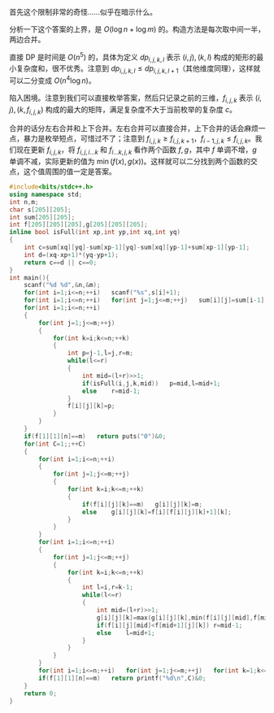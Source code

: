 首先这个限制非常的奇怪……似乎在暗示什么。

分析一下这个答案的上界，是 $O(\log n+\log m)$ 的。构造方法是每次取中间一半，两边合并。

直接 DP 是时间是 $O(n^5)$ 的，具体为定义 $dp_{i,j,k,l}$ 表示 $(i,j),(k,l)$ 构成的矩形的最小复杂度和，很不优秀。注意到 $dp_{i,j,k,l} \leq dp_{i,j,k,l+1}$（其他维度同理），这样就可以二分变成 $O(n^4 \log n)$。

陷入困境。注意到我们可以直接枚举答案，然后只记录之前的三维，$f_{i,j,k}$ 表示 $(i,j),(k,f_{i,j,k})$ 构成的最大的矩阵，满足复杂度不大于当前枚举的复杂度 $c$。

合并的话分左右合并和上下合并。左右合并可以直接合并，上下合并的话会麻烦一点，暴力是枚举短点，可惜过不了；注意到 $f_{i,j,k} \geq f_{i,j,k+1}$，$f_{i-1,j,k} \leq f_{i,j,k}$。我们现在更新 $f_{i,j,k}$，将 $f_{i,j,i...k}$ 和 $f_{i...k,j,k}$ 看作两个函数 $f,g$，其中 $f$ 单调不增，$g$ 单调不减，实际更新的值为 $\min(f(x),g(x))$。这样就可以二分找到两个函数的交点，这个值周围的值一定是答案。

```cpp
#include<bits/stdc++.h>
using namespace std;
int n,m;
char s[205][205];
int sum[205][205];
int f[205][205][205],g[205][205][205];
inline bool isFull(int xp,int yp,int xq,int yq)
{
	int c=sum[xq][yq]-sum[xp-1][yq]-sum[xq][yp-1]+sum[xp-1][yp-1];
	int d=(xq-xp+1)*(yq-yp+1);
	return c==d || c==0;
}
int main(){
	scanf("%d %d",&n,&m);
	for(int i=1;i<=n;++i)	scanf("%s",s[i]+1);
	for(int i=1;i<=n;++i)	for(int j=1;j<=m;++j)	sum[i][j]=sum[i-1][j]+sum[i][j-1]-sum[i-1][j-1]+int(s[i][j]=='#');
	for(int i=1;i<=n;++i)
	{
		for(int j=1;j<=m;++j)
		{
			for(int k=i;k<=n;++k)
			{
				int p=j-1,l=j,r=m;
				while(l<=r)
				{
					int mid=(l+r)>>1;
					if(isFull(i,j,k,mid))	p=mid,l=mid+1;
					else	r=mid-1;
				}
				f[i][j][k]=p;
			}
		}
	}
	if(f[1][1][n]==m)	return puts("0")&0;
	for(int C=1;;++C)
	{
		for(int i=1;i<=n;++i)
		{
			for(int j=1;j<=m;++j)
			{
				for(int k=i;k<=n;++k)
				{
					if(f[i][j][k]==m)	g[i][j][k]=m;
					else	g[i][j][k]=f[i][f[i][j][k]+1][k];
				}
			}
		}
		for(int i=1;i<=n;++i)
		{
			for(int j=1;j<=m;++j)
			{
				for(int k=i;k<=n;++k)
				{
					int l=i,r=k-1;
					while(l<=r)
					{
						int mid=(l+r)>>1;
						g[i][j][k]=max(g[i][j][k],min(f[i][j][mid],f[mid+1][j][k]));
						if(f[i][j][mid]<f[mid+1][j][k])	r=mid-1;
						else	l=mid+1;
					}
				}
			}
		}
		for(int i=1;i<=n;++i)	for(int j=1;j<=m;++j)	for(int k=1;k<=n;++k)	f[i][j][k]=g[i][j][k];
		if(f[1][1][n]==m)	return printf("%d\n",C)&0;
	}
	return 0;
}
```